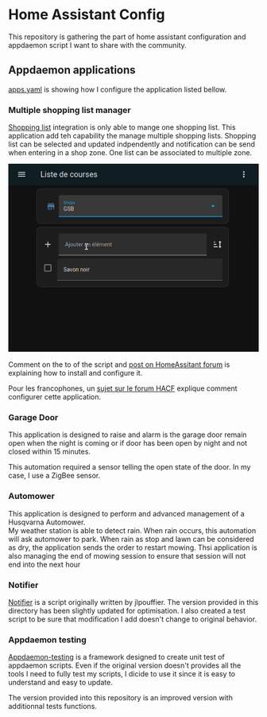 # Home Assistant Config

This repository is gathering the part of home assistant configuration and appdaemon script I want to share with the community.



## Appdaemon applications

[apps.yaml](appdaemon/apps.yaml) is showing how I configure the application listed bellow.

### Multiple shopping list manager

[Shopping list](https://www.home-assistant.io/integrations/shopping_list/) integration is only able to mange one shopping list. This application add teh capability the manage multiple shopping lists. Shopping list can be selected and updated indpendently and notification can be send when entering in a shop zone. One list can be associated to multiple zone.

![demo](images/MultipleShoppingList_demo2.gif)

Comment on the to of the script and [post on HomeAssitant forum](https://community.home-assistant.io/t/an-appdaemon-solution-for-multiple-shopping-list/608858?u=xavb) is explaining how to install and configure it. 

Pour les francophones, un [sujet sur le forum HACF](https://forum.hacf.fr/t/liste-de-courses-multiples-multiple-shopping-lists/27450) explique comment configurer cette application.

### Garage Door

This application is designed to raise and alarm is the garage door remain open when the night is coming or if door has been open by night and not closed within 15 minutes.

This automation required a sensor telling the open state of the door. In my case, I use a ZigBee sensor.

### Automower

This application is designed to perform and advanced management of a Husqvarna Automower.  
My weather station is able to detect rain. When rain occurs, this automation will ask automower to park. When rain as stop and lawn can be considered as dry, the application sends the order to restart mowing.
Thsi application is also managing the end of mowing session to ensure that session will not end into the next hour

### Notifier

[Notifier](https://github.com/jlpouffier/home-assistant-config/blob/master/appdaemon/apps/notifier.py) is a script originally written by jlpouffier. The version provided in this directory has been slightly updated for optimisation. I also created a test script to be sure that modification I add doesn't change to original behavior.

### Appdaemon testing

[Appdaemon-testing](https://github.com/nickw444/appdaemon-testing) is a framework designed to create unit test of appdaemon scripts. Even if the original version doesn't provides all the tools I need to fully test my scripts, I dicide to use it since it is easy to understand and easy to update.

The version provided into this repository is an improved version with additionnal tests functions. 